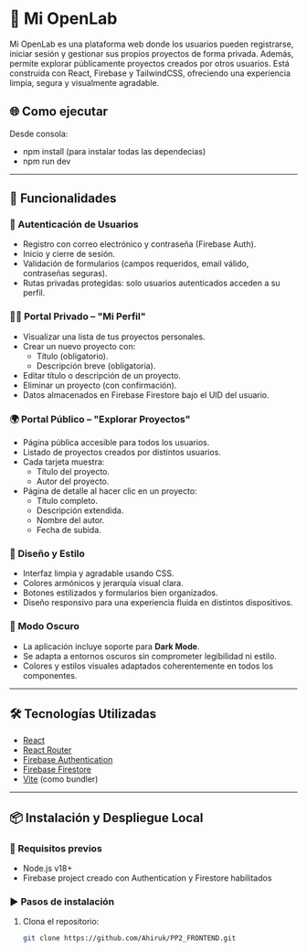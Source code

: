 # 🧪 Mi OpenLab

Mi OpenLab es una plataforma web donde los usuarios pueden registrarse, iniciar sesión y gestionar sus propios proyectos de forma privada. Además, permite explorar públicamente proyectos creados por otros usuarios. Está construida con React, Firebase y TailwindCSS, ofreciendo una experiencia limpia, segura y visualmente agradable.

## 🌐 Como ejecutar

Desde consola: 
- npm install (para instalar todas las dependecias)
- npm run dev

---

## 🚀 Funcionalidades

### 🔐 Autenticación de Usuarios

- Registro con correo electrónico y contraseña (Firebase Auth).
- Inicio y cierre de sesión.
- Validación de formularios (campos requeridos, email válido, contraseñas seguras).
- Rutas privadas protegidas: solo usuarios autenticados acceden a su perfil.

### 🧑‍💼 Portal Privado – "Mi Perfil"

- Visualizar una lista de tus proyectos personales.
- Crear un nuevo proyecto con:
  - Título (obligatorio).
  - Descripción breve (obligatoria).
- Editar título o descripción de un proyecto.
- Eliminar un proyecto (con confirmación).
- Datos almacenados en Firebase Firestore bajo el UID del usuario.

### 🌍 Portal Público – "Explorar Proyectos"

- Página pública accesible para todos los usuarios.
- Listado de proyectos creados por distintos usuarios.
- Cada tarjeta muestra:
  - Título del proyecto.
  - Autor del proyecto.
- Página de detalle al hacer clic en un proyecto:
  - Título completo.
  - Descripción extendida.
  - Nombre del autor.
  - Fecha de subida.

### 🎨 Diseño y Estilo

- Interfaz limpia y agradable usando CSS.
- Colores armónicos y jerarquía visual clara.
- Botones estilizados y formularios bien organizados.
- Diseño responsivo para una experiencia fluida en distintos dispositivos.

### 🌙 Modo Oscuro

- La aplicación incluye soporte para **Dark Mode**.
- Se adapta a entornos oscuros sin comprometer legibilidad ni estilo.
- Colores y estilos visuales adaptados coherentemente en todos los componentes.

---

## 🛠️ Tecnologías Utilizadas

- [React](https://reactjs.org/)
- [React Router](https://reactrouter.com/)
- [Firebase Authentication](https://firebase.google.com/products/auth)
- [Firebase Firestore](https://firebase.google.com/products/firestore)
- [Vite](https://vitejs.dev/) (como bundler)

---

## 📦 Instalación y Despliegue Local

### 🔧 Requisitos previos

- Node.js v18+
- Firebase project creado con Authentication y Firestore habilitados

### ▶️ Pasos de instalación

1. Clona el repositorio:

   ```bash
   git clone https://github.com/Ahiruk/PP2_FRONTEND.git
